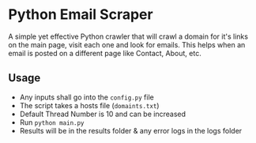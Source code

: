 # Python Email Scraper
A simple yet effective Python crawler that will crawl a domain for it's links on the main page, visit each one and look for emails. This helps when an email is posted on a different page like Contact, About, etc.

## Usage
* Any inputs shall go into the `config.py` file
* The script takes a hosts file (`domaints.txt`)
* Default Thread Number is 10 and can be increased
* Run `python main.py`
* Results will be in the results folder & any error logs in the logs folder